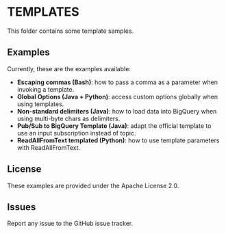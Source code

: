 # TEMPLATES

This folder contains some template samples.

## Examples

Currently, these are the examples available:

* **Escaping commas (Bash)**: how to pass a comma as a parameter when invoking a template.
* **Global Options (Java + Python)**: access custom options globally when using templates.
* **Non-standard delimiters (Java)**: how to load data into BigQuery when using multi-byte chars as delimiters.
* **Pub/Sub to BigQuery Template (Java)**: adapt the official template to use an input subscription instead of topic.
* **ReadAllFromText templated (Python)**: how to use template parameters with ReadAllFromText.

## License

These examples are provided under the Apache License 2.0.

## Issues

Report any issue to the GitHub issue tracker.
